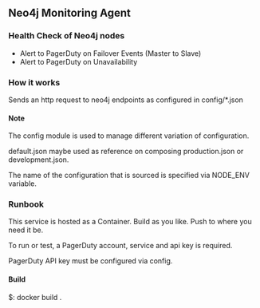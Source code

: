 ## Neo4j Monitoring Agent

### Health Check of Neo4j nodes

- Alert to PagerDuty on Failover Events (Master to Slave)
- Alert to PagerDuty on Unavailability

### How it works

Sends an http request to neo4j endpoints as configured in config/\*.json

#### Note

The config module is used to manage different variation of configuration. 

default.json maybe used as reference on composing production.json or development.json. 

The name of the configuration that is sourced is specified via NODE\_ENV variable.

### Runbook

This service is hosted as a Container.  Build as you like.  Push to where you need it be.

To run or test, a PagerDuty account, service and api key is required.  

PagerDuty API key must be configured via config.

#### Build

$: docker build .
